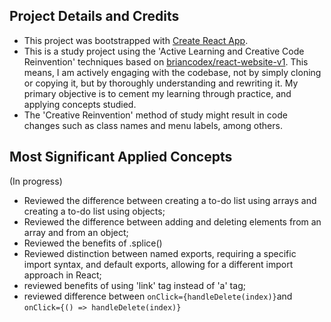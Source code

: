  ## Project Details and Credits
 
 - This project was bootstrapped with [Create React App](https://github.com/facebook/create-react-app).
 - This is a study project using the 'Active Learning and Creative Code Reinvention' techniques based on [briancodex/react-website-v1](https://github.com/briancodex/react-website-v1/tree/master). This means, I am actively engaging with the codebase, not by simply cloning or copying it, but by thoroughly understanding and rewriting it. My primary objective is to cement my learning through practice, and applying concepts studied.
 - The 'Creative Reinvention' method of study might result in code changes such as class names and menu labels, among others.

## Most Significant Applied Concepts

(In progress)
>>
- Reviewed the difference between creating a to-do list using arrays and creating a to-do list using objects;
- Reviewed the difference between adding and deleting elements from an array and from an object;
- Reviewed the benefits of .splice()
- Reviewed distinction between named exports, requiring a specific import syntax, and default exports, allowing for a different import approach in React;
- reviewed benefits of using 'link' tag instead of 'a' tag;
- reviewed difference between `onClick={handleDelete(index)}`and `onClick={() => handleDelete(index)}`
